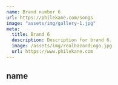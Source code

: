 ```yaml
---
name: Brand number 6
url: https://philekane.com/songs
image: "assets/img/gallery-1.jpg"
meta:
  title: Brand 6
  description: Description for brand 6.
  image: /assets/img/realhazardLogo.jpg
  url: https://www.philekane.com
---
```


## name